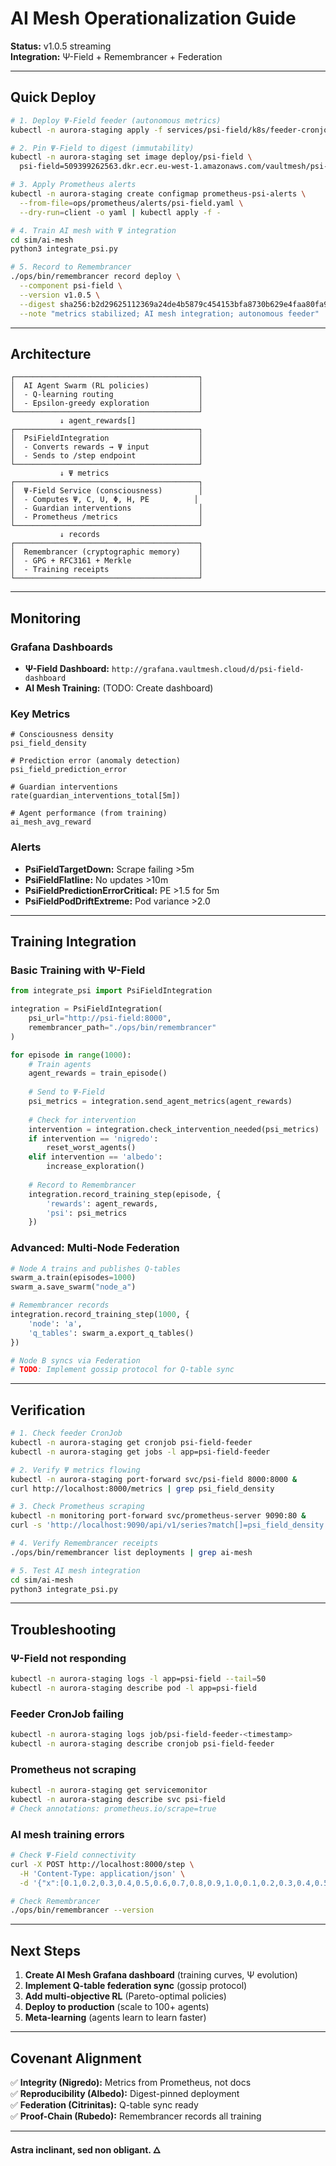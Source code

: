 # AI Mesh Operationalization Guide

**Status:** v1.0.5 streaming  
**Integration:** Ψ-Field + Remembrancer + Federation

---

## Quick Deploy

```bash
# 1. Deploy Ψ-Field feeder (autonomous metrics)
kubectl -n aurora-staging apply -f services/psi-field/k8s/feeder-cronjob.yaml

# 2. Pin Ψ-Field to digest (immutability)
kubectl -n aurora-staging set image deploy/psi-field \
  psi-field=509399262563.dkr.ecr.eu-west-1.amazonaws.com/vaultmesh/psi-field@sha256:b2d29625112369a24de4b5879c454153bfa8730b629e4faa80fa9246868c74e0

# 3. Apply Prometheus alerts
kubectl -n aurora-staging create configmap prometheus-psi-alerts \
  --from-file=ops/prometheus/alerts/psi-field.yaml \
  --dry-run=client -o yaml | kubectl apply -f -

# 4. Train AI mesh with Ψ integration
cd sim/ai-mesh
python3 integrate_psi.py

# 5. Record to Remembrancer
./ops/bin/remembrancer record deploy \
  --component psi-field \
  --version v1.0.5 \
  --digest sha256:b2d29625112369a24de4b5879c454153bfa8730b629e4faa80fa9246868c74e0 \
  --note "metrics stabilized; AI mesh integration; autonomous feeder"
```

---

## Architecture

```
┌─────────────────────────────────────────┐
│  AI Agent Swarm (RL policies)           │
│  - Q-learning routing                   │
│  - Epsilon-greedy exploration           │
└─────────────────────────────────────────┘
           ↓ agent_rewards[]
┌─────────────────────────────────────────┐
│  PsiFieldIntegration                    │
│  - Converts rewards → Ψ input           │
│  - Sends to /step endpoint              │
└─────────────────────────────────────────┘
           ↓ Ψ metrics
┌─────────────────────────────────────────┐
│  Ψ-Field Service (consciousness)        │
│  - Computes Ψ, C, U, Φ, H, PE          │
│  - Guardian interventions               │
│  - Prometheus /metrics                  │
└─────────────────────────────────────────┘
           ↓ records
┌─────────────────────────────────────────┐
│  Remembrancer (cryptographic memory)    │
│  - GPG + RFC3161 + Merkle               │
│  - Training receipts                    │
└─────────────────────────────────────────┘
```

---

## Monitoring

### Grafana Dashboards
- **Ψ-Field Dashboard:** `http://grafana.vaultmesh.cloud/d/psi-field-dashboard`
- **AI Mesh Training:** (TODO: Create dashboard)

### Key Metrics
```promql
# Consciousness density
psi_field_density

# Prediction error (anomaly detection)
psi_field_prediction_error

# Guardian interventions
rate(guardian_interventions_total[5m])

# Agent performance (from training)
ai_mesh_avg_reward
```

### Alerts
- **PsiFieldTargetDown:** Scrape failing >5m
- **PsiFieldFlatline:** No updates >10m
- **PsiFieldPredictionErrorCritical:** PE >1.5 for 5m
- **PsiFieldPodDriftExtreme:** Pod variance >2.0

---

## Training Integration

### Basic Training with Ψ-Field
```python
from integrate_psi import PsiFieldIntegration

integration = PsiFieldIntegration(
    psi_url="http://psi-field:8000",
    remembrancer_path="./ops/bin/remembrancer"
)

for episode in range(1000):
    # Train agents
    agent_rewards = train_episode()
    
    # Send to Ψ-Field
    psi_metrics = integration.send_agent_metrics(agent_rewards)
    
    # Check for intervention
    intervention = integration.check_intervention_needed(psi_metrics)
    if intervention == 'nigredo':
        reset_worst_agents()
    elif intervention == 'albedo':
        increase_exploration()
    
    # Record to Remembrancer
    integration.record_training_step(episode, {
        'rewards': agent_rewards,
        'psi': psi_metrics
    })
```

### Advanced: Multi-Node Federation
```python
# Node A trains and publishes Q-tables
swarm_a.train(episodes=1000)
swarm_a.save_swarm("node_a")

# Remembrancer records
integration.record_training_step(1000, {
    'node': 'a',
    'q_tables': swarm_a.export_q_tables()
})

# Node B syncs via Federation
# TODO: Implement gossip protocol for Q-table sync
```

---

## Verification

```bash
# 1. Check feeder CronJob
kubectl -n aurora-staging get cronjob psi-field-feeder
kubectl -n aurora-staging get jobs -l app=psi-field-feeder

# 2. Verify Ψ metrics flowing
kubectl -n aurora-staging port-forward svc/psi-field 8000:8000 &
curl http://localhost:8000/metrics | grep psi_field_density

# 3. Check Prometheus scraping
kubectl -n monitoring port-forward svc/prometheus-server 9090:80 &
curl -s 'http://localhost:9090/api/v1/series?match[]=psi_field_density' | jq

# 4. Verify Remembrancer receipts
./ops/bin/remembrancer list deployments | grep ai-mesh

# 5. Test AI mesh integration
cd sim/ai-mesh
python3 integrate_psi.py
```

---

## Troubleshooting

### Ψ-Field not responding
```bash
kubectl -n aurora-staging logs -l app=psi-field --tail=50
kubectl -n aurora-staging describe pod -l app=psi-field
```

### Feeder CronJob failing
```bash
kubectl -n aurora-staging logs job/psi-field-feeder-<timestamp>
kubectl -n aurora-staging describe cronjob psi-field-feeder
```

### Prometheus not scraping
```bash
kubectl -n aurora-staging get servicemonitor
kubectl -n aurora-staging describe svc psi-field
# Check annotations: prometheus.io/scrape=true
```

### AI mesh training errors
```bash
# Check Ψ-Field connectivity
curl -X POST http://localhost:8000/step \
  -H 'Content-Type: application/json' \
  -d '{"x":[0.1,0.2,0.3,0.4,0.5,0.6,0.7,0.8,0.9,1.0,0.1,0.2,0.3,0.4,0.5,0.6]}'

# Check Remembrancer
./ops/bin/remembrancer --version
```

---

## Next Steps

1. **Create AI Mesh Grafana dashboard** (training curves, Ψ evolution)
2. **Implement Q-table federation sync** (gossip protocol)
3. **Add multi-objective RL** (Pareto-optimal policies)
4. **Deploy to production** (scale to 100+ agents)
5. **Meta-learning** (agents learn to learn faster)

---

## Covenant Alignment

✅ **Integrity (Nigredo):** Metrics from Prometheus, not docs  
✅ **Reproducibility (Albedo):** Digest-pinned deployment  
✅ **Federation (Citrinitas):** Q-table sync ready  
✅ **Proof-Chain (Rubedo):** Remembrancer records all training  

---

**Astra inclinant, sed non obligant. 🜂**
